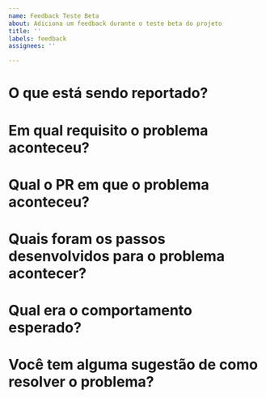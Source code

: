 ```yaml
---
name: Feedback Teste Beta
about: Adiciona um feedback durante o teste beta do projeto
title: ''
labels: feedback
assignees: ''

---
```


# O que está sendo reportado?
<!-- Resuma em "1 tweet" o que está sendo reportado -->

# Em qual requisito o problema aconteceu?
<!-- Escreva aqui em qual  requisito o problema aconteceu -->

# Qual o PR em que o problema aconteceu?
<!-- Escreva aqui o link para o PR em que o problema aconteceu -->

# Quais foram os passos desenvolvidos para o problema acontecer?
<!-- Descreva de forma detalhada qual foi o passo-a-passo para chegar até esse problema. Quanto mais detalhado, melhor. Vale colocar trechos de código, prints, gifs, links de PR e o que você achar melhor para ilustrar a situação -->

<!-- Caso você tenha tentado resolver o problema com várias abordagens diferentes, nõa se esqueça de listar aqui todas suas tentativas -->

# Qual era o comportamento esperado?
<!-- Escreva aqui o que deveria ter acontecido se o problema não tivesse aparecido -->

# Você tem alguma sugestão de como resolver o problema?
<!-- Você consegui contornar o problema de alguma forma ou tem alguma ideia de como ele pode ser resolvido? Conte para gente quais são suas ideias -->